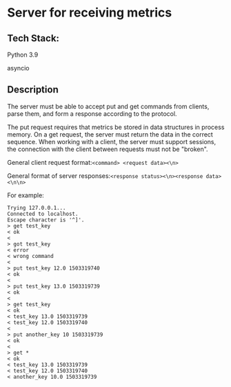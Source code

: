 # Server for receiving metrics

## Tech Stack:
Python 3.9

asyncio

## Description
The server must be able to accept put and get commands from clients, parse them, and form a response according to the protocol.

The put request requires that metrics be stored in data structures in process memory. On a get request, the server must return the data in the correct sequence. When working with a client, the server must support sessions, the connection with the client between requests must not be "broken".

General client request format:`<command> <request data><\n>`

General format of server responses:`<response status><\n><response data><\n\n>`

For example:
```
Trying 127.0.0.1...
Connected to localhost.
Escape character is '^]'.
> get test_key
< ok
< 
> got test_key
< error
< wrong command
< 
> put test_key 12.0 1503319740
< ok
< 
> put test_key 13.0 1503319739
< ok
< 
> get test_key 
< ok
< test_key 13.0 1503319739
< test_key 12.0 1503319740
< 
> put another_key 10 1503319739
< ok
< 
> get *
< ok
< test_key 13.0 1503319739
< test_key 12.0 1503319740
< another_key 10.0 1503319739
```

